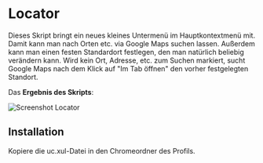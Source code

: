 # Locator
Dieses Skript bringt ein neues kleines Untermenü im Hauptkontextmenü mit. Damit kann man nach Orten etc. via Google Maps 
suchen lassen. Außerdem kann man einen festen Standardort festlegen, den man natürlich beliebig verändern kann. Wird 
kein Ort, Adresse, etc. zum Suchen markiert, sucht Google Maps nach dem Klick auf "Im Tab öffnen" den vorher festgelegten 
Standort.

Das **Ergebnis des Skripts**:

![Screenshot Locator](https://github.com/ardiman/userChrome.js/raw/master/locator/scr_locator.png)

## Installation
Kopiere die uc.xul-Datei in den Chromeordner des Profils.